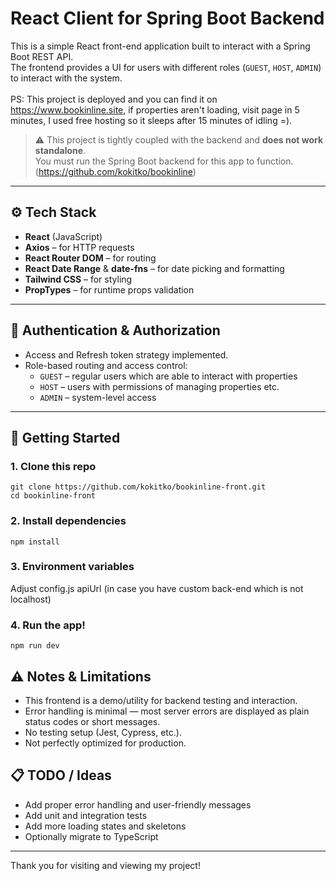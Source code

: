 # React Client for Spring Boot Backend

This is a simple React front-end application built to interact with a Spring Boot REST API.  
The frontend provides a UI for users with different roles (`GUEST`, `HOST`, `ADMIN`) to interact with the system. <br /><br />
PS: This project is deployed and you can find it on https://www.bookinline.site, if properties aren't loading, visit page in 5 minutes, I used free hosting so it sleeps after 15 minutes of idling =).

> ⚠️ This project is tightly coupled with the backend and **does not work standalone**.  
You must run the Spring Boot backend for this app to function.
(https://github.com/kokitko/bookinline)

---

## ⚙️ Tech Stack

- **React** (JavaScript)
- **Axios** – for HTTP requests
- **React Router DOM** – for routing
- **React Date Range** & **date-fns** – for date picking and formatting
- **Tailwind CSS** – for styling
- **PropTypes** – for runtime props validation

---

## 🔐 Authentication & Authorization

- Access and Refresh token strategy implemented.
- Role-based routing and access control:
  - `GUEST` – regular users which are able to interact with properties
  - `HOST` – users with permissions of managing properties etc.
  - `ADMIN` – system-level access

---

## 🚀 Getting Started

### 1. Clone this repo

```
git clone https://github.com/kokitko/bookinline-front.git
cd bookinline-front
```

### 2. Install dependencies

```
npm install
```

### 3. Environment variables

Adjust config.js apiUrl (in case you have custom back-end which is not localhost)

### 4. Run the app!

```
npm run dev
```

## ⚠️ Notes & Limitations

 - This frontend is a demo/utility for backend testing and interaction.
 - Error handling is minimal — most server errors are displayed as plain status codes or short messages.
 - No testing setup (Jest, Cypress, etc.).
 - Not perfectly optimized for production.

## 📋 TODO / Ideas

 - Add proper error handling and user-friendly messages
 - Add unit and integration tests
 - Add more loading states and skeletons
 - Optionally migrate to TypeScript

---

Thank you for visiting and viewing my project!

